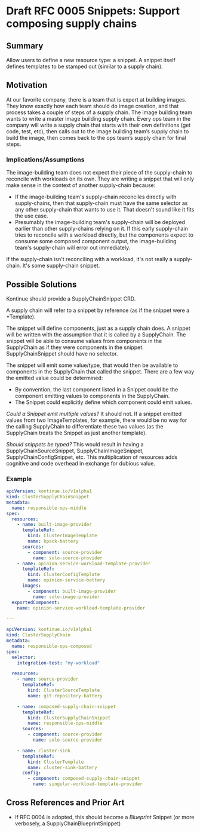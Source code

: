 # Draft RFC 0005 Snippets: Support composing supply chains

## Summary

Allow users to define a new resource type: a snippet. A snippet itself defines
templates to be stamped out (similar to a supply chain).

## Motivation

At our favorite company, there is a team that is expert at building images.
They know exactly how each team should do image creation, and that process
takes a couple of steps of a supply chain. The image building team wants to
write a master image building supply chain. Every ops team in the company will
write a supply chain that starts with their own definitions (get code, test, etc),
then calls out to the image building team’s supply chain to build the image,
then comes back to the ops team’s supply chain for final steps.

### Implications/Assumptions
The image-building team does not expect their piece of the supply-chain to
reconcile with workloads on its own. They are writing a snippet that will only
make sense in the context of another supply-chain because:
- If the image-building team's supply-chain reconciles directly with supply-chains,
  then that supply-chain must have the same selector as any other supply-chain that
  wants to use it. That doesn't sound like it fits the use case.
- Presumably the image-building team's supply-chain will be deployed earlier than
  other supply-chains relying on it. If this early supply-chain tries to reconcile
  with a workload directly, but the components expect to consume some composed
  component output, the image-building team's supply-chain will error out immediately.

If the supply-chain isn't reconciling with a workload, it's not really a supply-chain.
It's some supply-chain snippet.

## Possible Solutions

Kontinue should provide a SupplyChainSnippet CRD.

A supply chain will refer to a snippet by reference (as if the snippet were a
*Template).

The snippet will define components, just as a supply chain does. A snippet will
be written with the assumption that it is called by a SupplyChain. The snippet
will be able to consume values from components in the SupplyChain as if they were
components in the snippet. SupplyChainSnippet should have no selector.

The snippet will emit some value/type, that would then be available to components
in the SupplyChain that called the snippet. There are a few way the emitted value
could be determined:
- By convention, the last component listed in a Snippet could be the component
  emitting values to components in the SupplyChain.
- The Snippet could explicitly define which component could emit values.

_Could a Snippet emit multiple values?_ It should not. If a snippet emitted values
from two ImageTemplates, for example, there would be no way for the calling
SupplyChain to differentiate these two values (as the SupplyChain treats the Snippet
as just another template).

_Should snippets be typed?_ This would result in having a SupplyChainSourceSnippet,
SupplyChainImageSnippet, SupplyChainConfigSnippet, etc. This multiplication of
resources adds cognitive and code overhead in exchange for dubious value.

### Example
```yaml
apiVersion: kontinue.io/v1alpha1
kind: ClusterSupplyChainSnippet
metadata:
  name: responsible-ops-middle
spec:
  resources:
    - name: built-image-provider
      templateRef:
        kind: ClusterImageTemplate
        name: kpack-battery
      sources:
        - component: source-provider
          name: solo-source-provider
    - name: opinion-service-workload-template-provider
      templateRef:
        kind: ClusterConfigTemplate
        name: opinion-service-battery
      images:
        - component: built-image-provider
          name: solo-image-provider
  exportedComponent:
    name: opinion-service-workload-template-provider

---

apiVersion: kontinue.io/v1alpha1
kind: ClusterSupplyChain
metadata:
  name: responsible-ops-composed
spec:
  selector:
    integration-test: "my-workload"

  resources:
    - name: source-provider
      templateRef:
        kind: ClusterSourceTemplate
        name: git-repository-battery

    - name: composed-supply-chain-snippet
      templateRef:
        kind: ClusterSupplyChainSnippet
        name: responsible-ops-middle
      sources:
        - component: source-provider
          name: solo-source-provider

    - name: cluster-sink
      templateRef:
        kind: ClusterTemplate
        name: cluster-sink-battery
      config:
        - component: composed-supply-chain-snippet
          name: singular-workload-template-provider

```

## Cross References and Prior Art

- If RFC 0004 is adopted, this should become a _Blueprint_ Snippet (or more
  verbosely, a SupplyChainBlueprintSnippet)
